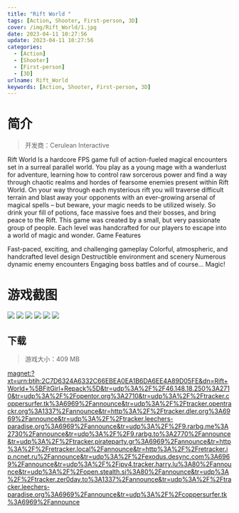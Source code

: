 ```yaml
---
title: "Rift World "
tags: [Action, Shooter, First-person, 3D]
cover: /img/Rift_World/1.jpg
date: 2023-04-11 10:27:56
update: 2023-04-11 10:27:56
categories: 
  - [Action]
  - [Shooter]
  - [First-person]
  - [3D]
urlname: Rift_World
keywords: [Action, Shooter, First-person, 3D]
---
```

# 简介

> 开发商：Cerulean Interactive

Rift World Is a hardcore FPS game full of action-fueled magical encounters set in a surreal parallel world. You play as a young mage with a wanderlust for adventure, learning how to control raw sorcerous power and find a way through chaotic realms and hordes of fearsome enemies present within Rift World.
On your way through each mysterious rift you will traverse difficult terrain and blast away your opponents with an ever-growing arsenal of magical spells – but beware, your magic needs to be utilized wisely. So drink your fill of potions, face massive foes and their bosses, and bring peace to the Rift.
This game was created by a small, but very passionate group of people. Each level was handcrafted for our players to escape into a world of magic and wonder.
Game Features

Fast-paced, exciting, and challenging gameplay
Colorful, atmospheric, and handcrafted level design
Destructible environment and scenery
Numerous dynamic enemy encounters
Engaging boss battles
and of course… Magic!

# 游戏截图

![](/img/Rift_World/2.jpg)
![](/img/Rift_World/3.jpg)
![](/img/Rift_World/4.jpg)
![](/img/Rift_World/5.jpg)
![](/img/Rift_World/6.jpg)
![](/img/Rift_World/7.jpg)


## 下载

> 游戏大小：409 MB

[magnet:?xt=urn:btih:2C7D6324A6332C66EBEA0EA1B6DA6EE4A89D05FE&amp;dn=Rift+World+%5BFitGirl+Repack%5D&amp;tr=udp%3A%2F%2F46.148.18.250%3A2710&amp;tr=udp%3A%2F%2Fopentor.org%3A2710&amp;tr=udp%3A%2F%2Ftracker.coppersurfer.tk%3A6969%2Fannounce&amp;tr=udp%3A%2F%2Ftracker.opentrackr.org%3A1337%2Fannounce&amp;tr=http%3A%2F%2Ftracker.dler.org%3A6969%2Fannounce&amp;tr=udp%3A%2F%2Ftracker.leechers-paradise.org%3A6969%2Fannounce&amp;tr=udp%3A%2F%2F9.rarbg.me%3A2730%2Fannounce&amp;tr=udp%3A%2F%2F9.rarbg.to%3A2770%2Fannounce&amp;tr=udp%3A%2F%2Ftracker.pirateparty.gr%3A6969%2Fannounce&amp;tr=http%3A%2F%2Fretracker.local%2Fannounce&amp;tr=http%3A%2F%2Fretracker.ip.ncnet.ru%2Fannounce&amp;tr=udp%3A%2F%2Fexodus.desync.com%3A6969%2Fannounce&amp;tr=udp%3A%2F%2Fipv4.tracker.harry.lu%3A80%2Fannounce&amp;tr=udp%3A%2F%2Fopen.stealth.si%3A80%2Fannounce&amp;tr=udp%3A%2F%2Ftracker.zer0day.to%3A1337%2Fannounce&amp;tr=udp%3A%2F%2Ftracker.leechers-paradise.org%3A6969%2Fannounce&amp;tr=udp%3A%2F%2Fcoppersurfer.tk%3A6969%2Fannounce](magnet:?xt=urn:btih:2C7D6324A6332C66EBEA0EA1B6DA6EE4A89D05FE&amp;dn=Rift+World+%5BFitGirl+Repack%5D&amp;tr=udp%3A%2F%2F46.148.18.250%3A2710&amp;tr=udp%3A%2F%2Fopentor.org%3A2710&amp;tr=udp%3A%2F%2Ftracker.coppersurfer.tk%3A6969%2Fannounce&amp;tr=udp%3A%2F%2Ftracker.opentrackr.org%3A1337%2Fannounce&amp;tr=http%3A%2F%2Ftracker.dler.org%3A6969%2Fannounce&amp;tr=udp%3A%2F%2Ftracker.leechers-paradise.org%3A6969%2Fannounce&amp;tr=udp%3A%2F%2F9.rarbg.me%3A2730%2Fannounce&amp;tr=udp%3A%2F%2F9.rarbg.to%3A2770%2Fannounce&amp;tr=udp%3A%2F%2Ftracker.pirateparty.gr%3A6969%2Fannounce&amp;tr=http%3A%2F%2Fretracker.local%2Fannounce&amp;tr=http%3A%2F%2Fretracker.ip.ncnet.ru%2Fannounce&amp;tr=udp%3A%2F%2Fexodus.desync.com%3A6969%2Fannounce&amp;tr=udp%3A%2F%2Fipv4.tracker.harry.lu%3A80%2Fannounce&amp;tr=udp%3A%2F%2Fopen.stealth.si%3A80%2Fannounce&amp;tr=udp%3A%2F%2Ftracker.zer0day.to%3A1337%2Fannounce&amp;tr=udp%3A%2F%2Ftracker.leechers-paradise.org%3A6969%2Fannounce&amp;tr=udp%3A%2F%2Fcoppersurfer.tk%3A6969%2Fannounce)